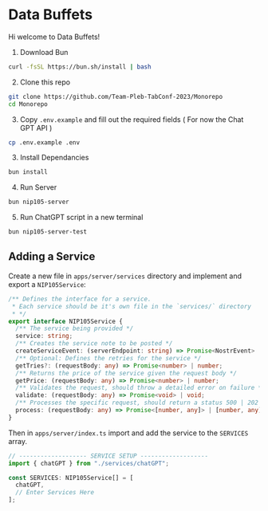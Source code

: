 # Data Buffets

Hi welcome to Data Buffets!

1. Download Bun
```bash
curl -fsSL https://bun.sh/install | bash
```

2. Clone this repo
```bash
git clone https://github.com/Team-Pleb-TabConf-2023/Monorepo
cd Monorepo
```

3. Copy `.env.example` and fill out the required fields ( For now the Chat GPT API )
```bash
cp .env.example .env
```

3. Install Dependancies
```bash
bun install
```

4. Run Server
```bash
bun nip105-server
```

5. Run ChatGPT script in a new terminal
```bash
bun nip105-server-test
```

## Adding a Service
Create a new file in `apps/server/services` directory and implement and export a `NIP105Service`:

```typescript
/** Defines the interface for a service.
 * Each service should be it's own file in the `services/` directory
 * */
export interface NIP105Service {
  /** The service being provided */
  service: string;
  /** Creates the service note to be posted */
  createServiceEvent: (serverEndpoint: string) => Promise<NostrEvent> | NostrEvent;
  /** Optional: Defines the retries for the service */
  getTries?: (requestBody: any) => Promise<number> | number;
  /** Returns the price of the service given the request body */
  getPrice: (requestBody: any) => Promise<number> | number;
  /** Validates the request, should throw a detailed error on failure */
  validate: (requestBody: any) => Promise<void> | void;
  /** Processes the specific request, should return a status 500 | 202 | 200 */
  process: (requestBody: any) => Promise<[number, any]> | [number, any]; //status, response
}
```

Then in `apps/server/index.ts` import and add the service to the `SERVICES` array.

```typescript
// ------------------- SERVICE SETUP -------------------
import { chatGPT } from "./services/chatGPT";

const SERVICES: NIP105Service[] = [
  chatGPT,
  // Enter Services Here
];
```